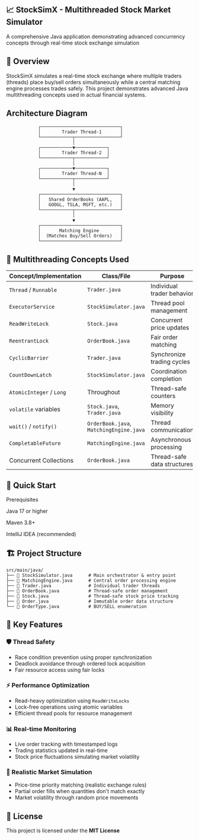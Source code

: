 ## 📈 StockSimX - Multithreaded Stock Market Simulator
A comprehensive Java application demonstrating advanced concurrency concepts through real-time stock exchange simulation

 ## 🎯 Overview
StockSimX simulates a real-time stock exchange where multiple traders (threads) place buy/sell orders simultaneously while a central matching engine processes trades safely.
This project demonstrates advanced Java multithreading concepts used in actual financial systems.

## Architecture Diagram

                ┌──────────────────────────────┐
                │        Trader Thread-1       │
                └────────────┬─────────────────┘
                             │
                ┌────────────▼────────────┐
                │        Trader Thread-2  │
                └────────────┬────────────┘
                             │
                ┌────────────▼────────────┐
                │        Trader Thread-N  │
                └────────────┬────────────┘
                             │
                             ▼
                ┌──────────────────────────────┐
                │   Shared OrderBooks (AAPL,   │
                │   GOOGL, TSLA, MSFT, etc.)   │
                └────────────┬─────────────────┘
                             │
                             ▼
                ┌──────────────────────────────┐
                │       Matching Engine        │
                │  (Matches Buy/Sell Orders)   │
                └──────────────────────────────┘


## 🔧 Multithreading Concepts Used

| **Concept/Implementation** | **Class/File**           | **Purpose**                          |
|----------------------------|--------------------------|--------------------------------------|
| `Thread` / `Runnable`      | `Trader.java`            | Individual trader behavior           |
| `ExecutorService`          | `StockSimulator.java`    | Thread pool management               |
| `ReadWriteLock`            | `Stock.java`             | Concurrent price updates             |
| `ReentrantLock`            | `OrderBook.java`         | Fair order matching                  |
| `CyclicBarrier`            | `Trader.java`            | Synchronize trading cycles           |
| `CountDownLatch`           | `StockSimulator.java`    | Coordination completion              |
| `AtomicInteger` / `Long`   | Throughout               | Thread-safe counters                 |
| `volatile` variables       | `Stock.java`, `Trader.java` | Memory visibility                 |
| `wait()` / `notify()`      | `OrderBook.java`, `MatchingEngine.java` | Thread communication  |
| `CompletableFuture`        | `MatchingEngine.java`    | Asynchronous processing              |
| Concurrent Collections     | `OrderBook.java`         | Thread-safe data structures          |



## 🚀 Quick Start

Prerequisites

Java 17 or higher

Maven 3.8+

IntelliJ IDEA (recommended)


## 🏗️ Project Structure

```
src/main/java/
├── 📄 StockSimulator.java      # Main orchestrator & entry point
├── 📄 MatchingEngine.java      # Central order processing engine
├── 📄 Trader.java              # Individual trader threads
├── 📄 OrderBook.java           # Thread-safe order management
├── 📄 Stock.java               # Thread-safe stock price tracking
├── 📄 Order.java               # Immutable order data structure
└── 📄 OrderType.java           # BUY/SELL enumeration
```

## 🔧 Key Features

### 🛡️ Thread Safety
- Race condition prevention using proper synchronization
- Deadlock avoidance through ordered lock acquisition
- Fair resource access using fair locks

### ⚡ Performance Optimization
- Read-heavy optimization using `ReadWriteLocks`
- Lock-free operations using atomic variables
- Efficient thread pools for resource management

### 📊 Real-time Monitoring
- Live order tracking with timestamped logs
- Trading statistics updated in real-time
- Stock price fluctuations simulating market volatility

### 🔄 Realistic Market Simulation
- Price-time priority matching (realistic exchange rules)
- Partial order fills when quantities don't match exactly
- Market volatility through random price movements  


## 📄 License

This project is licensed under the **MIT License** 
